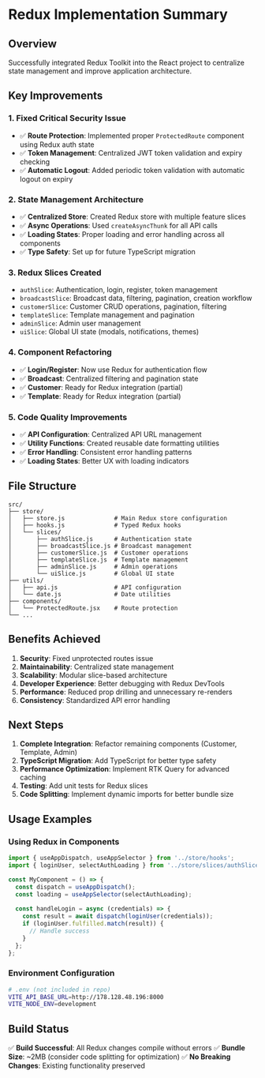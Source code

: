 # Redux Implementation Summary

## Overview
Successfully integrated Redux Toolkit into the React project to centralize state management and improve application architecture.

## Key Improvements

### 1. **Fixed Critical Security Issue**
- ✅ **Route Protection**: Implemented proper `ProtectedRoute` component using Redux auth state
- ✅ **Token Management**: Centralized JWT token validation and expiry checking
- ✅ **Automatic Logout**: Added periodic token validation with automatic logout on expiry

### 2. **State Management Architecture**
- ✅ **Centralized Store**: Created Redux store with multiple feature slices
- ✅ **Async Operations**: Used `createAsyncThunk` for all API calls
- ✅ **Loading States**: Proper loading and error handling across all components
- ✅ **Type Safety**: Set up for future TypeScript migration

### 3. **Redux Slices Created**
- `authSlice`: Authentication, login, register, token management
- `broadcastSlice`: Broadcast data, filtering, pagination, creation workflow
- `customerSlice`: Customer CRUD operations, pagination, filtering
- `templateSlice`: Template management and pagination
- `adminSlice`: Admin user management
- `uiSlice`: Global UI state (modals, notifications, themes)

### 4. **Component Refactoring**
- ✅ **Login/Register**: Now use Redux for authentication flow
- ✅ **Broadcast**: Centralized filtering and pagination state
- ✅ **Customer**: Ready for Redux integration (partial)
- ✅ **Template**: Ready for Redux integration (partial)

### 5. **Code Quality Improvements**
- ✅ **API Configuration**: Centralized API URL management
- ✅ **Utility Functions**: Created reusable date formatting utilities
- ✅ **Error Handling**: Consistent error handling patterns
- ✅ **Loading States**: Better UX with loading indicators

## File Structure
```
src/
├── store/
│   ├── store.js              # Main Redux store configuration
│   ├── hooks.js              # Typed Redux hooks
│   └── slices/
│       ├── authSlice.js      # Authentication state
│       ├── broadcastSlice.js # Broadcast management
│       ├── customerSlice.js  # Customer operations
│       ├── templateSlice.js  # Template management
│       ├── adminSlice.js     # Admin operations
│       └── uiSlice.js        # Global UI state
├── utils/
│   ├── api.js                # API configuration
│   └── date.js               # Date utilities
├── components/
│   └── ProtectedRoute.jsx    # Route protection
└── ...
```

## Benefits Achieved

1. **Security**: Fixed unprotected routes issue
2. **Maintainability**: Centralized state management
3. **Scalability**: Modular slice-based architecture
4. **Developer Experience**: Better debugging with Redux DevTools
5. **Performance**: Reduced prop drilling and unnecessary re-renders
6. **Consistency**: Standardized API error handling

## Next Steps

1. **Complete Integration**: Refactor remaining components (Customer, Template, Admin)
2. **TypeScript Migration**: Add TypeScript for better type safety
3. **Performance Optimization**: Implement RTK Query for advanced caching
4. **Testing**: Add unit tests for Redux slices
5. **Code Splitting**: Implement dynamic imports for better bundle size

## Usage Examples

### Using Redux in Components
```javascript
import { useAppDispatch, useAppSelector } from '../store/hooks';
import { loginUser, selectAuthLoading } from '../store/slices/authSlice';

const MyComponent = () => {
  const dispatch = useAppDispatch();
  const loading = useAppSelector(selectAuthLoading);
  
  const handleLogin = async (credentials) => {
    const result = await dispatch(loginUser(credentials));
    if (loginUser.fulfilled.match(result)) {
      // Handle success
    }
  };
};
```

### Environment Configuration
```bash
# .env (not included in repo)
VITE_API_BASE_URL=http://178.128.48.196:8000
VITE_NODE_ENV=development
```

## Build Status
✅ **Build Successful**: All Redux changes compile without errors
✅ **Bundle Size**: ~2MB (consider code splitting for optimization)
✅ **No Breaking Changes**: Existing functionality preserved
